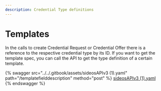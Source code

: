 ```yaml
---
description: Credential Type definitions
---
```


# Templates

In the calls to create Credential Request or Credential Offer there is a reference to the respective credential type by its ID. If you want to get the template spec, you can call the API to get the type definition of a certain template. &#x20;

{% swagger src="../../.gitbook/assets/sideosAPIv3 (1).yaml" path="/templatefielddescription" method="post" %}
[sideosAPIv3 (1).yaml](<../../.gitbook/assets/sideosAPIv3 (1).yaml>)
{% endswagger %}
